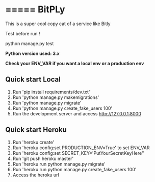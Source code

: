 =====
BitPLy
=====

This is a super cool copy cat of a service like Bitly

Test before run !

python manage.py test

**Python version used: 3.x**

**Check your ENV_VAR if you want a local env or a production env**

Quick start Local
-----------

1. Run 'pip install requirements/dev.txt'
2. Run 'python manage.py makemigrations'
3. Run 'python manage.py migrate'
4. Run 'python manage.py create_fake_users 100'
5. Run the development server and access http://127.0.0.1:8000

Quick start Heroku
-----------
1. Run 'heroku create'
2. Run 'heroku config:set PRODUCTION_ENV=True' to set ENV_VAR
3. Run 'heroku config:set SECRET_KEY='PutYourSecretKeyHere''
4. Run 'git push heroku master'
5. Run 'heroku run python manage.py migrate'
6. Run 'heroku run python manage.py create_fake_users 100'
7. Access the heroku url
